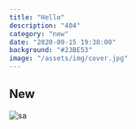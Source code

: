 ```yaml
---
title: "Hello"
description: "404"
category: "new"
date: "2020-09-15 19:38:00"
background: "#23BE53"
image: "/assets/img/cover.jpg"
---
```


## New

![sa](/assets/img/cover.jpg)